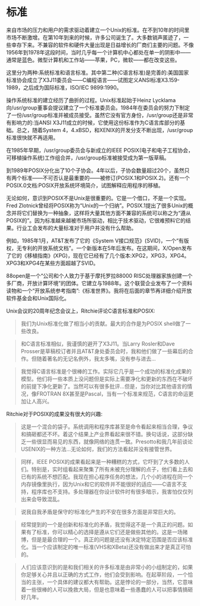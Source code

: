 # 标准

来自市场的压力和用户的需求驱动着建立一个Unix的标准。在不到10年的时间里市场不断激增。在第10年到来的时候，许多公司诞生了。大多数销声匿迹了，一些幸存下来。不兼容的软件和硬件大量出现是日益增长的厂商们主要的问题。不像1956年到1978年这段时间，当时几乎每一个计算机中心都处在单一的阴影中——通常是蓝色。微型计算机和工作站——苹果，PC，微软——都在改变这些。

这里分为两种:系统标准和语言标准。其中第二种(C语言标准)是完善的:美国国家标准协会成立了X3J11委员会——C编程语言——试图定义ANSI标准X3.159-1989，之后成为国际标准，ISO/IEC 9899:1990。

操作系统标准的建立经历了曲折的过程。Unix标准起始于Heinz Lycklama向/usr/group董事会提议建立了一个标准委员会。1984年在委员会的努力下制定了一份/usr/group标准并被成员接受。虽然它没有官方身份，/usr/group还是非常有影响力的:当ANSI X3J11成立的时候，它使用这份标准作为C语言库部分的基础。总之，随着System 4，4.xBSD，和XENIX的开发分支不断出现，/usr/group标准很快就不再适用。

在1985年早期，/usr/group委员会与新成立的IEEE POSIX(电子和电子工程协会，可移植操作系统)工作组合并，/usr/group标准被接受成为第一版草稿。

到1989年POSIX分化出了10个子协会。4年以后，子协会数量超过20个，虽然只有两个标准——不可否认是最重要的——被修订(POSIX.1和POSIX.2)。还有一个POSIX.0文档:POSIX开放系统环境简介，试图解释应用程序的移植。

无论如何，意识到POSIX不是Unix是很重要的。它是一个借口，不是一个实现。Fred Zlotnick曾经将POSIX称为“Unix的一个归纳”。POSIX.1提出了很多Unix的概念并将它们替换为一种抽象，这样将大量其他方面不兼容的系统可以称之为“遵从POSIX的”。因为标准越来越被市场所驱动，相比于技术驱动，它很难预料它的结果。行业工会发布的大量标准对于用户并没有什么帮助。

例如，1985年1月，AT&T发布了它的《System V接口规范》(SVID)，一个“有版权，无专利的开放系统文档”。一个新版本在5年后发布。在这期间，X/Open发布了它的《移植指南》(XPG)，现在它已经有了几个版本:XPG2，XPG3，XPG4。XPG3和XPG4在某些方面超越了SVID。

88open是一个“公司和个人致力于基于摩托罗拉88000 RISC处理器家族创建一个多厂商，开放计算环境”的团体。它建立与1988年。这个联营企业发布了一个资料读物和一个“开放系统参考指南”:《标准世界》。我将在后面的章节再详细介绍开放软件基金会和Unix国际化。

Unix会议的20周年纪念会议上，Ritchie评论C语言标准和POSIX:

> 我们为Unix标准化做了相当小的贡献。最大的合作是为POSIX shell做了一些改良。

> 和C语言标准相似，我谨慎的避开了X3J11。当Larry Rosler和Dave Prosser是草稿校订者并且AT&T身处委员会时，我和他们做了一些幕后的合作。但随着著名的无记名例外，我太多嘴，没有参与进去...

> 我觉得C语言标准是个很棒的工作。实际它几乎是一个成功的标准化成果的模型。他们将一些本质上没问题但是实际上需要净化和更新的东西在不破坏的前提下净化更新了。当然可以有很多批评...但是，当你对比其他语言的情况，像FROTRAN 8X甚至是Pascal，当有一个标准来规范，C语言的命运更加让人高兴。

Ritchie对于POSIX的成果没有很大的兴趣:

> 这是一个混合的袋子。系统调用和程序库甚至是命令看起来相当合理，争议和搞砸都还不坏。着这个结果上产业界看起来很不错。换句话说，这部分缺乏一些很显而易见的东西，就像网络的连贯一致。Presotto和我几年前谈论USENIX的一种方法...无论如何，我们的方法看起并没有接管世界。

> 同样，IEEE POSIX的成果看起来是一种糟糕的方式，它吓到了大多数的人们。特别是，实时组看起来聚集了所有未被充分理解的点子，他们看上去和已有的系统不想匹配。我现在担心程序任务的想法，几个小的进程在同一个内存镜像里执行，因为Unix和它的软件并不能很好的适应——C语言不支持，程序库也不支持。多处理器在你设计软件时有很多暗示，我害怕仅仅列出来会导致混乱。

> 说我自我矛盾是保守的!标准化产生的不安在很多方面是非常巨大的。

> 经常提到的一个是创新和标准化的矛盾，我觉得这不是一个真正的问题。如果有了标准，你可以精心的选择是遵从它们还是做些其他的。这是一场赌博，但是是最合理的一个。真正的问题是还没有决定特定范围是否应该标准化。当一个应该制定的唯一标准(VHS和XBeta)还没有做出来才是真正可怕的。

> 人们应该意识到的是和我们相关的许多标准是由非常小的小组制定的，如果你足够关心并且以正确的方式工作，他们会受到影响。在起草阶段，一个恰当的主张，一个具体的建议都大有帮助。这是悖论的一部分，当然，它意味着一些很棒的人可以挽救大局，但是也意味着一些愚蠢的人可以把事情搞砸好几年。


